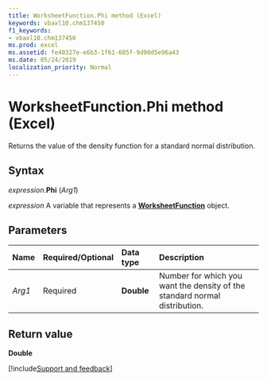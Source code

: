 ```yaml
---
title: WorksheetFunction.Phi method (Excel)
keywords: vbaxl10.chm137450
f1_keywords:
- vbaxl10.chm137450
ms.prod: excel
ms.assetid: fe40327e-e6b3-1f61-685f-9d90d5e96a43
ms.date: 05/24/2019
localization_priority: Normal
---
```



# WorksheetFunction.Phi method (Excel)

Returns the value of the density function for a standard normal distribution.


## Syntax

_expression_.**Phi** (_Arg1_)

_expression_ A variable that represents a **[WorksheetFunction](Excel.WorksheetFunction.md)** object.


## Parameters

|Name|Required/Optional|Data type|Description|
|:-----|:-----|:-----|:-----|
| _Arg1_|Required|**Double**|Number for which you want the density of the standard normal distribution.|

## Return value

**Double**




[!include[Support and feedback](~/includes/feedback-boilerplate.md)]